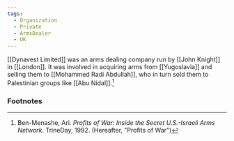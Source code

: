```yaml
---
tags:
  - Organization
  - Private
  - ArmsDealer
  - UK
---
```

[[Dynavest Limited]] was an arms dealing company run by [[John Knight]] in [[London]]. It was involved in acquiring arms from [[Yugoslavia]] and selling them to [[Mohammed Radi Abdullah]], who in turn sold them to Palestinian groups like [[Abu Nidal]].[^1]

### Footnotes
[^1]: Ben-Menashe, Ari. *Profits of War: Inside the Secret U.S.-Israeli Arms Network*. TrineDay, 1992. (Hereafter, "Profits of War")

